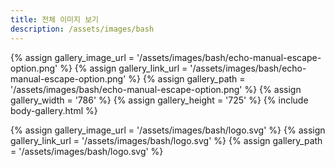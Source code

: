```yaml
---
title: 전체 이미지 보기
description: /assets/images/bash
---
```




{% assign gallery_image_url = '/assets/images/bash/echo-manual-escape-option.png' %}
{% assign gallery_link_url = '/assets/images/bash/echo-manual-escape-option.png' %}
{% assign gallery_path = '/assets/images/bash/echo-manual-escape-option.png' %}
{% assign gallery_width = '786'  %}
{% assign gallery_height = '725'  %}
{% include body-gallery.html %}

{% assign gallery_image_url = '/assets/images/bash/logo.svg' %}
{% assign gallery_link_url = '/assets/images/bash/logo.svg' %}
{% assign gallery_path = '/assets/images/bash/logo.svg' %}
